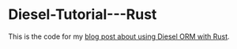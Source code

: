 # Diesel-Tutorial---Rust

This is the code for my [blog post about using Diesel ORM with Rust](http://spejss.com/index.php/2017/12/06/how-to-use-diesel-orm-in-rust/).

